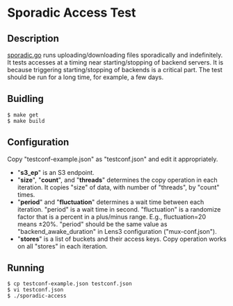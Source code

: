 # Sporadic Access Test

## Description

[sporadic.go](sporadic.go) runs uploading/downloading files
sporadically and indefinitely.  It tests accesses at a timing near
starting/stopping of backend servers.  It is because triggering
starting/stopping of backends is a critical part.  The test should be
run for a long time, for example, a few days.

## Buidling

```
$ make get
$ make build
```

## Configuration

Copy "testconf-example.json" as "testconf.json" and edit it
appropriately.

- "__s3_ep__" is an S3 endpoint.
- "__size__", "__count__", and "__threads__" determines the copy
  operation in each iteration.  It copies "size" of data, with number
  of "threads", by "count" times.
- "__period__" and "__fluctuation__" determines a wait time between
  each iteration.  "period" is a wait time in second.  "fluctuation"
  is a randomize factor that is a percent in a plus/minus range.
  E.g., fluctuation=20 means ±20%.  "period" should be the same value
  as "backend_awake_duration" in Lens3 configuration
  ("mux-conf.json").
- "__stores__" is a list of buckets and their access keys.  Copy
  operation works on all "stores" in each iteration.

## Running

```
$ cp testconf-example.json testconf.json
$ vi testconf.json
$ ./sporadic-access
```
